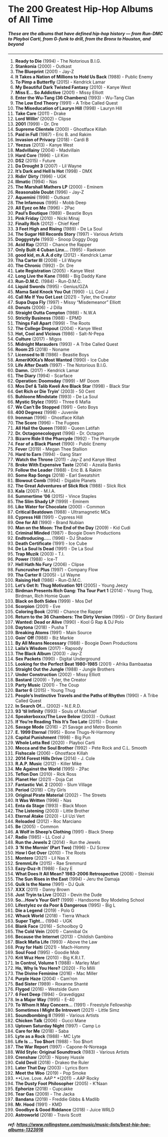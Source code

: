 # The 200 Greatest Hip-Hop Albums of All Time
##### These are the albums that have defined hip-hop history — from Run-DMC to Playboi Carti, from G-funk to drill, from the Bronx to Houston, and beyond
----

1. **Ready to Die** (1994) - The Notorious B.I.G.
2. **Stankonia** (2000) - Outkast
3. **The Blueprint** (2001) - Jay-Z
4. **It Takes a Nation of Millions to Hold Us Back** (1988) - Public Enemy
5. **To Pimp a Butterfly** (2015) - Kendrick Lamar
6. **My Beautiful Dark Twisted Fantasy** (2010) - Kanye West
7. **Miss E… So Addictive** (2001) - Missy Elliott
8. **Enter the Wu-Tang (36 Chambers)** (1993) - Wu-Tang Clan
9. **The Low End Theory** (1991) - A Tribe Called Quest
10. **The Miseducation of Lauryn Hill** (1998) - Lauryn Hill
11. **Take Care** (2011) - Drake
12. **Lord Willin’** (2002) - Clipse
13. **2001** (1999) - Dr. Dre
14. **Supreme Clientele** (2000) - Ghostface Killah
15. **Paid in Full** (1987) - Eric B. and Rakim
16. **Invasion of Privacy** (2018) - Cardi B
17. **Yeezus** (2013) - Kanye West
18. **Madvillainy** (2004) - Madvillain
19. **Hard Core** (1996) - Lil Kim
20. **DS2** (2015) - Future
21. **Da Drought 3** (2007) - Lil Wayne
22. **It’s Dark and Hell Is Hot** (1998) - DMX
23. **Ridin’ Dirty** (1996) - UGK
24. **Illmatic** (1994) - Nas
25. **The Marshall Mathers LP** (2000) - Eminem
26. **Reasonable Doubt** (1996) - Jay-Z
27. **Aquemini** (1998) - Outkast
28. **The Infamous** (1995) - Mobb Deep
29. **All Eyez on Me** (1996) - 2Pac
30. **Paul’s Boutique** (1989) - Beastie Boys
31. **Pink Friday** (2010) - Nicki Minaj
32. **Finally Rich** (2012) - Chief Keef
33. **3 Feet High and Rising** (1989) - De La Soul
34. **The Sugar Hill Records Story** (1997) - Various Artists
35. **Doggystyle** (1993) - Snoop Doggy Dogg
36. **Acid Rap** (2013) - Chance the Rapper
37. **Only Built 4 Cuban Linx…** (1995) - Raekwon
38. **good kid, m.A.A.d city** (2012) - Kendrick Lamar
39. **Tha Carter III** (2008) - Lil Wayne
40. **The Chronic** (1992) - Dr. Dre
41. **Late Registration** (2005) - Kanye West
42. **Long Live the Kane** (1988) - Big Daddy Kane
43. **Run-D.M.C.** (1984) - Run-D.M.C.
44. **Liquid Swords** (1995) - Genius/GZA
45. **Mama Said Knock You Out** (1990) - LL Cool J
46. **Call Me If You Get Lost** (2021) - Tyler, the Creator
47. **Supa Dupa Fly** (1997) - Missy “Misdemeanor” Elliott
48. **Donuts** (2006) - J Dilla
49. **Straight Outta Compton** (1988) - N.W.A
50. **Strictly Business** (1988) - EPMD
51. **Things Fall Apart** (1999) - The Roots
52. **The College Dropout** (2004) - Kanye West
53. **Hot, Cool and Vicious** (1986) - Salt-N-Pepa
54. **Culture** (2017) - Migos
55. **Midnight Marauders** (1993) - A Tribe Called Quest
56. **Room 25** (2018) - Noname
57. **Licensed to Ill** (1986) - Beastie Boys
58. **AmeriKKKa’s Most Wanted** (1990) - Ice Cube
59. **Life After Death** (1997) - The Notorious B.I.G.
60. **Damn.** (2017) - Kendrick Lamar
61. **The Diary** (1994) - Scarface
62. **Operation: Doomsday** (1999) - MF Doom
63. **Mos Def & Talib Kweli Are Black Star** (1998) - Black Star
64. **Get Rich or Die Tryin’** (2003) - 50 Cent
65. **Buhloone Mindstate** (1993) - De La Soul
66. **Mystic Stylez** (1995) - Three 6 Mafia
67. **We Can’t Be Stopped** (1991) - Geto Boys
68. **400 Degreez** (1998) - Juvenile
69. **Ironman** (1996) - Ghostface Killah
70. **The Score** (1996) - The Fugees
71. **All Hail the Queen** (1989) - Queen Latifah
72. **Dr. Octagonecologyst** (1996) - Dr. Octagon
73. **Bizarre Ride II the Pharcyde** (1992) - The Pharcyde
74. **Fear of a Black Planet** (1990) - Public Enemy
75. **Fever** (2019) - Megan Thee Stallion
76. **Hard to Earn** (1994) - Gang Starr
77. **Watch the Throne** (2011) - Jay-Z and Kanye West
78. **Broke With Expensive Taste** (2014) - Azealia Banks
79. **Follow the Leader** (1988) - Eric B. & Rakim
80. **Some Rap Songs** (2018) - Earl Sweatshirt
81. **Blowout Comb** (1994) - Digable Planets
82. **The Great Adventures of Slick Rick** (1988) - Slick Rick
83. **Kala** (2007) - M.I.A.
84. **Summertime ’06** (2015) - Vince Staples
85. **The Slim Shady LP** (1999) - Eminem
86. **Like Water for Chocolate** (2000) - Common
87. **Critical Beatdown** (1988) - Ultramagnetic MCs
88. **Cypress Hill** (1991) - Cypress Hill
89. **One for All** (1990) - Brand Nubian
90. **Man on the Moon: The End of the Day** (2009) - Kid Cudi
91. **Criminal Minded** (1987) - Boogie Down Productions
92. **Endtroducing…..** (1996) - DJ Shadow
93. **Death Certificate** (1991) - Ice Cube
94. **De La Soul Is Dead** (1991) - De La Soul
95. **Trap Muzik** (2003) - T.I.
96. **Power** (1988) - Ice-T
97. **Hell Hath No Fury** (2006) - Clipse
98. **Funcrusher Plus** (1997) - Company Flow
99. **Tha Carter II** (2005) - Lil Wayne
100. **Raising Hell** (1986) - Run-D.M.C.
101. **Let’s Get It: Thug Motivation 101** (2005) - Young Jeezy
102. **Birdman Presents Rich Gang: Tha Tour Part 1** (2014) - Young Thug, Birdman, Rich Homie Quan
103. **Black on Both Sides** (1999) - Mos Def
104. **Scorpion** (2001) - Eve
105. **Coloring Book** (2016) - Chance the Rapper
106. **Return to the 36 Chambers: The Dirty Version** (1995) - Ol’ Dirty Bastard
107. **Wanted: Dead or Alive** (1990) - Kool G Rap & DJ Polo
108. **Daytona** (2018) - Pusha T
109. **Breaking Atoms** (1991) - Main Source
110. **Goin’ Off** (1988) - Biz Markie
111. **By All Means Necessary** (1988) - Boogie Down Productions
112. **Laila’s Wisdom** (2017) - Rapsody
113. **The Black Album** (2003) - Jay-Z
114. **Sex Packets** (1990) - Digital Underground
115. **Looking for the Perfect Beat 1980-1985** (2001) - Afrika Bambaataa
116. **Straight Out the Jungle** (1988) - Jungle Brothers
117. **Under Construction** (2002) - Missy Elliott
118. **Bastard** (2009) - Tyler, the Creator
119. **Party Music** (2001) - The Coup
120. **Barter 6** (2015) - Young Thug
121. **People’s Instinctive Travels and the Paths of Rhythm** (1990) - A Tribe Called Quest
122. **In Search Of…** (2002) - N.E.R.D.
123. **93 ’til Infinity** (1993) - Souls of Mischief
124. **Speakerboxxx/The Love Below** (2003) - Outkast
125. **If You’re Reading This It’s Too Late** (2015) - Drake
126. **Savage Mode** (2016) - 21 Savage and Metro Boomin
127. **E. 1999 Eternal** (1995) - Bone Thugs-N-Harmony
128. **Capital Punishment** (1998) - Big Pun
129. **Whole Lotta Red** (2020) - Playboi Carti
130. **Mecca and the Soul Brother** (1992) - Pete Rock and C.L. Smooth
131. **Fishscale** (2006) - Ghostface Killah
132. **2014 Forest Hills Drive** (2014) - J. Cole
133. **R.A.P. Music** (2012) - Killer Mike
134. **Me Against the World** (1995) - 2Pac
135. **Teflon Don** (2010) - Rick Ross
136. **Planet Her** (2021) - Doja Cat
137. **Fantastic Vol. 2** (2000) - Slum Village
138. **Period** (2018) - City Girls
139. **Original Pirate Material** (2002) - The Streets
140. **It Was Written** (1996) - Nas
141. **Enta da Stage** (1993) - Black Moon
142. **The Listening** (2003) - Little Brother
143. **Eternal Atake** (2020) - Lil Uzi Vert
144. **Reloaded** (2012) - Roc Marciano
145. **Be** (2005) - Common
146. **A Wolf in Sheep’s Clothing** (1991) - Black Sheep
147. **Radio** (1985) - LL Cool J
148. **Run the Jewels 2** (2014) - Run the Jewels
149. **3 ’N the Mornin’ (Part Two)** (1996) - DJ Screw
150. **How I Got Over** (2010) - The Roots
151. **Montero** (2021) - Lil Nas X
152. **SremmLife** (2015) - Rae Sremmurd
153. **Eazy-Duz-It** (1988) - Eazy E
154. **What Does It All Mean? 1983-2006 Retrospective** (2008) - Steinski
155. **The Sun Rises in the East** (1994) - Jeru the Damaja
156. **Quik Is the Name** (1991) - DJ Quik
157. **XXX** (2011) - Danny Brown
158. **Just Tryin ta Live** (2002) - Devin the Dude
159. **So…How’s Your Girl?** (1999) - Handsome Boy Modeling School
160. **Lifestylez ov da Poor & Dangerous** (1995) - Big L
161. **Die a Legend** (2019) - Polo G
162. **Whack World** (2018) - Tierra Whack
163. **Super Tight…** (1994) - UGK
164. **Blank Face** (2016) - Schoolboy Q
165. **The Cold Vein** (2001) - Cannibal Ox
166. **Because the Internet** (2013) - Childish Gambino
167. **Black Mafia Life** (1993) - Above the Law
168. **Pray for Haiti** (2021) - Mach-Hommy
169. **Soul Food** (1995) - Goodie Mob
170. **Krit Wuz Here** (2010) - Big K.R.I.T.
171. **In Control, Volume 1** (1988) - Marley Marl
172. **Ho, Why Is You Here?** (2020) - Flo Milli
173. **The Divine Feminine** (2016) - Mac Miller
174. **Purple Haze** (2004) - Cam’ron
175. **Bad Sister** (1989) - Roxanne Shanté
176. **Flygod** (2016) - Westside Gunn
177. **6 Feet Deep** (1994) - Gravediggaz
178. **In a Major Way** (1995) - E-40
179. **To Whom It May Concern…** (1991) - Freestyle Fellowship
180. **Sometimes I Might Be Introvert** (2021) - Little Simz
181. **Soundbombing II** (1999) - Various Artists
182. **Chicken Talk** (2006) - Gucci Mane
183. **Uptown Saturday Night** (1997) - Camp Lo
184. **Care for Me** (2018) - Saba
185. **Lyte as a Rock** (1988) - MC Lyte
186. **Life Is … Too $hort** (1988) - Too $hort
187. **The War Report** (1997) - Capone-N-Noreaga
188. **Wild Style: Original Soundtrack** (1983) - Various Artists
189. **Crenshaw** (2013) - Nipsey Hussle
190. **Cold Devil** (2018) - Drakeo the Ruler
191. **Later That Day** (2003) - Lyrics Born
192. **Meet the Woo** (2019) - Pop Smoke
193. **Live. Love. A$AP** (2011) - A$AP Rocky
194. **The Dusty Foot Philosopher** (2005) - K’Naan
195. **Ephorize** (2018) - Cupcakke
196. **Tear Gas** (2009) - The Jacka
197. **Bandana** (2019) - Freddie Gibbs & Madlib
198. **Mr. Hood** (1991) - KMD
199. **Goodbye & Good Riddance** (2018) - Juice WRLD
200. **Astroworld** (2018) - Travis Scott


***ref: https://www.rollingstone.com/music/music-lists/best-hip-hop-albums-1323916***
